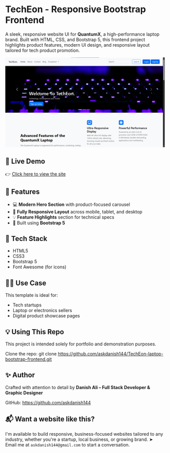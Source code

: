 # TechEon - Responsive Bootstrap Frontend

A sleek, responsive website UI for **QuantumX**, a high-performance laptop brand. Built with HTML, CSS, and Bootstrap 5, this frontend project highlights product features, modern UI design, and responsive layout tailored for tech product promotion.

![TechEon Screenshot](./Screenshot.png)

## 🚀 Live Demo
👉 [Click here to view the site](https://techeon-site.netlify.app/)

## 📌 Features

- 💻 **Modern Hero Section** with product-focused carousel
- 📱 **Fully Responsive Layout** across mobile, tablet, and desktop
- 💡 **Feature Highlights** section for technical specs
- 🧩 Built using **Bootstrap 5**

## 🧰 Tech Stack

- HTML5
- CSS3
- Bootstrap 5
- Font Awesome (for icons)

## 🧑‍💼 Use Case

This template is ideal for:
- Tech startups
- Laptop or electronics sellers
- Digital product showcase pages

## 💡 Using This Repo

This project is intended solely for portfolio and demonstration purposes.

Clone the repo:
   git clone https://github.com/askdanish144/TechEon-laptop-bootstrap-frontend.git

## ✨ Author

Crafted with attention to detail by **Danish Ali – Full Stack Developer & Graphic Designer**

GitHub: https://github.com/askdanish144

## 📬 Want a website like this?

I'm available to build responsive, business-focused websites tailored to any industry, whether you're a startup, local business, or growing brand.
➤ Email me at `askdanish144@gmail.com` to start a conversation.
